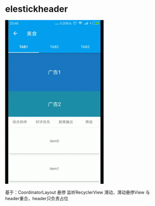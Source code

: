 # elestickheader
![仿饿了么列表悬停效果](art/impression_drawing.gif)

基于：CoordinatorLayout 悬停
监听RecyclerView 滑动，滑动悬停View 与header重合，header只负责占位
